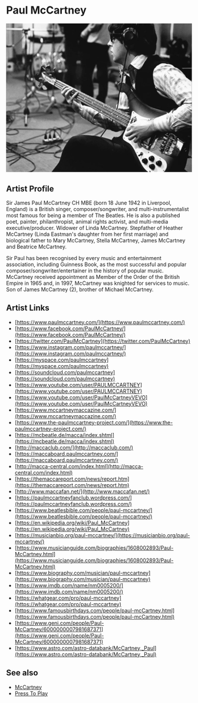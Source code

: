 # Paul McCartney

![](../../assets/artists/Paul_McCartney.png)

## Artist Profile

Sir James Paul McCartney CH MBE (born 18 June 1942 in Liverpool, England) is a British singer, composer/songwriter, and multi-instrumentalist most famous for being a member of The Beatles. He is also a published poet, painter, philanthropist, animal rights activist, and multi-media executive/producer. Widower of Linda McCartney. Stepfather of Heather McCartney (Linda Eastman's daughter from her first marriage) and biological father to Mary McCartney, Stella McCartney, James McCartney and Beatrice McCartney.

Sir Paul has been recognised by every music and entertainment association, including Guinness Book, as the most successful and popular composer/songwriter/entertainer in the history of popular music.
McCartney received appointment as Member of the Order of the British Empire in 1965 and, in 1997, McCartney was knighted for services to music. 
Son of James McCartney (2), brother of Michael McCartney. 

## Artist Links

- [https://www.paulmccartney.com/](https://www.paulmccartney.com/)
- [https://www.facebook.com/PaulMcCartney/](https://www.facebook.com/PaulMcCartney/)
- [https://twitter.com/PaulMcCartney](https://twitter.com/PaulMcCartney)
- [https://www.instagram.com/paulmccartney/](https://www.instagram.com/paulmccartney/)
- [https://myspace.com/paulmccartney](https://myspace.com/paulmccartney)
- [https://soundcloud.com/paulmccartney](https://soundcloud.com/paulmccartney)
- [https://www.youtube.com/user/PAULMCCARTNEY](https://www.youtube.com/user/PAULMCCARTNEY)
- [https://www.youtube.com/user/PaulMcCartneyVEVO](https://www.youtube.com/user/PaulMcCartneyVEVO)
- [https://www.mccartneymaccazine.com/](https://www.mccartneymaccazine.com/)
- [https://www.the-paulmccartney-project.com/](https://www.the-paulmccartney-project.com/)
- [https://mcbeatle.de/macca/index.shtml](https://mcbeatle.de/macca/index.shtml)
- [http://maccaclub.com/](http://maccaclub.com/)
- [https://maccaboard.paulmccartney.com/](https://maccaboard.paulmccartney.com/)
- [http://macca-central.com/index.html](http://macca-central.com/index.html)
- [https://themaccareport.com/news/report.htm](https://themaccareport.com/news/report.htm)
- [http://www.maccafan.net/](http://www.maccafan.net/)
- [https://paulmccartneyfanclub.wordpress.com/](https://paulmccartneyfanclub.wordpress.com/)
- [https://www.beatlesbible.com/people/paul-mccartney/](https://www.beatlesbible.com/people/paul-mccartney/)
- [https://en.wikipedia.org/wiki/Paul_McCartney](https://en.wikipedia.org/wiki/Paul_McCartney)
- [https://musicianbio.org/paul-mccartney/](https://musicianbio.org/paul-mccartney/)
- [https://www.musicianguide.com/biographies/1608002893/Paul-McCartney.html](https://www.musicianguide.com/biographies/1608002893/Paul-McCartney.html)
- [https://www.biography.com/musician/paul-mccartney](https://www.biography.com/musician/paul-mccartney)
- [https://www.imdb.com/name/nm0005200/](https://www.imdb.com/name/nm0005200/)
- [https://whatgear.com/pro/paul-mccartney](https://whatgear.com/pro/paul-mccartney)
- [https://www.famousbirthdays.com/people/paul-mcCartney.html](https://www.famousbirthdays.com/people/paul-mcCartney.html)
- [https://www.geni.com/people/Paul-McCartney/6000000007981687371](https://www.geni.com/people/Paul-McCartney/6000000007981687371)
- [https://www.astro.com/astro-databank/McCartney,_Paul](https://www.astro.com/astro-databank/McCartney,_Paul)


## See also

- [McCartney](McCartney.md)
- [Press To Play](Press_To_Play.md)
